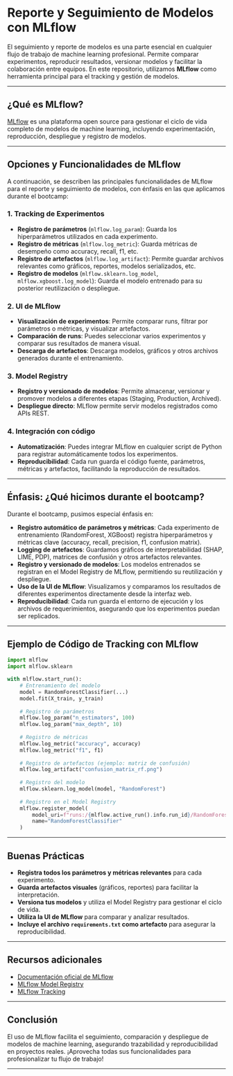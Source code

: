# Reporte y Seguimiento de Modelos con MLflow

El seguimiento y reporte de modelos es una parte esencial en cualquier flujo de trabajo de machine learning profesional. Permite comparar experimentos, reproducir resultados, versionar modelos y facilitar la colaboración entre equipos. En este repositorio, utilizamos **MLflow** como herramienta principal para el tracking y gestión de modelos.

---

## ¿Qué es MLflow?

[MLflow](https://mlflow.org/) es una plataforma open source para gestionar el ciclo de vida completo de modelos de machine learning, incluyendo experimentación, reproducción, despliegue y registro de modelos.

---

## Opciones y Funcionalidades de MLflow

A continuación, se describen las principales funcionalidades de MLflow para el reporte y seguimiento de modelos, con énfasis en las que aplicamos durante el bootcamp:

### 1. **Tracking de Experimentos**

- **Registro de parámetros** (`mlflow.log_param`): Guarda los hiperparámetros utilizados en cada experimento.
- **Registro de métricas** (`mlflow.log_metric`): Guarda métricas de desempeño como accuracy, recall, f1, etc.
- **Registro de artefactos** (`mlflow.log_artifact`): Permite guardar archivos relevantes como gráficos, reportes, modelos serializados, etc.
- **Registro de modelos** (`mlflow.sklearn.log_model`, `mlflow.xgboost.log_model`): Guarda el modelo entrenado para su posterior reutilización o despliegue.

### 2. **UI de MLflow**

- **Visualización de experimentos**: Permite comparar runs, filtrar por parámetros o métricas, y visualizar artefactos.
- **Comparación de runs**: Puedes seleccionar varios experimentos y comparar sus resultados de manera visual.
- **Descarga de artefactos**: Descarga modelos, gráficos y otros archivos generados durante el entrenamiento.

### 3. **Model Registry**

- **Registro y versionado de modelos**: Permite almacenar, versionar y promover modelos a diferentes etapas (Staging, Production, Archived).
- **Despliegue directo**: MLflow permite servir modelos registrados como APIs REST.

### 4. **Integración con código**

- **Automatización**: Puedes integrar MLflow en cualquier script de Python para registrar automáticamente todos los experimentos.
- **Reproducibilidad**: Cada run guarda el código fuente, parámetros, métricas y artefactos, facilitando la reproducción de resultados.

---

## Énfasis: ¿Qué hicimos durante el bootcamp?

Durante el bootcamp, pusimos especial énfasis en:

- **Registro automático de parámetros y métricas**: Cada experimento de entrenamiento (RandomForest, XGBoost) registra hiperparámetros y métricas clave (accuracy, recall, precision, f1, confusion matrix).
- **Logging de artefactos**: Guardamos gráficos de interpretabilidad (SHAP, LIME, PDP), matrices de confusión y otros artefactos relevantes.
- **Registro y versionado de modelos**: Los modelos entrenados se registran en el Model Registry de MLflow, permitiendo su reutilización y despliegue.
- **Uso de la UI de MLflow**: Visualizamos y comparamos los resultados de diferentes experimentos directamente desde la interfaz web.
- **Reproducibilidad**: Cada run guarda el entorno de ejecución y los archivos de requerimientos, asegurando que los experimentos puedan ser replicados.

---

## Ejemplo de Código de Tracking con MLflow

```python
import mlflow
import mlflow.sklearn

with mlflow.start_run():
    # Entrenamiento del modelo
    model = RandomForestClassifier(...)
    model.fit(X_train, y_train)
    
    # Registro de parámetros
    mlflow.log_param("n_estimators", 100)
    mlflow.log_param("max_depth", 10)
    
    # Registro de métricas
    mlflow.log_metric("accuracy", accuracy)
    mlflow.log_metric("f1", f1)
    
    # Registro de artefactos (ejemplo: matriz de confusión)
    mlflow.log_artifact("confusion_matrix_rf.png")
    
    # Registro del modelo
    mlflow.sklearn.log_model(model, "RandomForest")
    
    # Registro en el Model Registry
    mlflow.register_model(
        model_uri=f"runs:/{mlflow.active_run().info.run_id}/RandomForest",
        name="RandomForestClassifier"
    )
```

---

## Buenas Prácticas

- **Registra todos los parámetros y métricas relevantes** para cada experimento.
- **Guarda artefactos visuales** (gráficos, reportes) para facilitar la interpretación.
- **Versiona tus modelos** y utiliza el Model Registry para gestionar el ciclo de vida.
- **Utiliza la UI de MLflow** para comparar y analizar resultados.
- **Incluye el archivo `requirements.txt` como artefacto** para asegurar la reproducibilidad.

---

## Recursos adicionales

- [Documentación oficial de MLflow](https://mlflow.org/docs/latest/index.html)
- [MLflow Model Registry](https://mlflow.org/docs/latest/model-registry.html)
- [MLflow Tracking](https://mlflow.org/docs/latest/tracking.html)

---

## Conclusión

El uso de MLflow facilita el seguimiento, comparación y despliegue de modelos de machine learning, asegurando trazabilidad y reproducibilidad en proyectos reales. ¡Aprovecha todas sus funcionalidades para profesionalizar tu flujo de trabajo!

---
